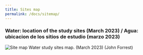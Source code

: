 ```yaml
---
title: Sites map
permalink: /docs/sitemap/
---
```



### Water: location of the study sites (March 2023) / Agua: ubicacion de los sitios de estudio (marzo 2023)


![Site map](/assets/site-network/AllsitesMarch2023.JPG)
Water study sites map.  (March 2023) (John Forrest)


